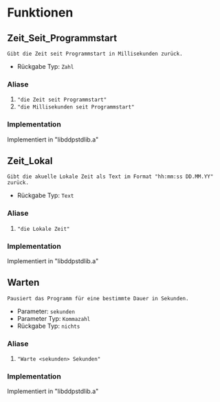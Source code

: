 # Funktionen
## Zeit_Seit_Programmstart
```
Gibt die Zeit seit Programmstart in Millisekunden zurück.
```

* Rückgabe Typ: `Zahl`

### Aliase
1. `"die Zeit seit Programmstart"`
2. `"die Millisekunden seit Programmstart"`

### Implementation
Implementiert in "libddpstdlib.a"
## Zeit_Lokal
```
Gibt die akuelle Lokale Zeit als Text im Format "hh:mm:ss DD.MM.YY" zurück.
```

* Rückgabe Typ: `Text`

### Aliase
1. `"die Lokale Zeit"`

### Implementation
Implementiert in "libddpstdlib.a"
## Warten
```
Pausiert das Programm für eine bestimmte Dauer in Sekunden.
```
* Parameter: `sekunden`
* Parameter Typ: `Kommazahl`
* Rückgabe Typ: `nichts`

### Aliase
1. `"Warte <sekunden> Sekunden"`

### Implementation
Implementiert in "libddpstdlib.a"

